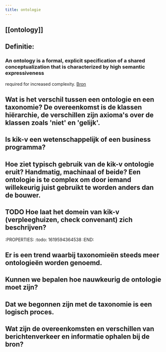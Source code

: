 ```yaml
---
title: ontologie
---
```


## [[ontology]]
## Definitie:
### An ontology is a formal, explicit specification of a shared conceptualization that is characterized by high semantic expressiveness
required for increased complexity. [Bron](https://doi.org/10.1016/j.datak.2015.11.003)
## Wat is het verschil tussen een ontologie en een taxonomie? De overeenkomst is de klassen hiërarchie, de verschillen zijn axioma's over de klassen zoals 'niet' en 'gelijk'.
## Is kik-v een wetenschappelijk of een business programma?
## Hoe ziet typisch gebruik van de kik-v ontologie eruit? Handmatig, machinaal of beide? Een ontologie is te complex om door iemand willekeurig juist gebruikt te worden anders dan de bouwer.
## TODO Hoe laat het domein van kik-v (verpleeghuizen, check convenant) zich beschrijven?
:PROPERTIES:
:todo: 1619594364538
:END:
## Er is een trend waarbij taxonomieën steeds meer ontologieën worden genoemd.
## Kunnen we bepalen hoe nauwkeurig de ontologie moet zijn?
## Dat we begonnen zijn met de taxonomie is een logisch proces.
## Wat zijn de overeenkomsten en verschillen van berichtenverkeer en informatie ophalen bij de bron?
